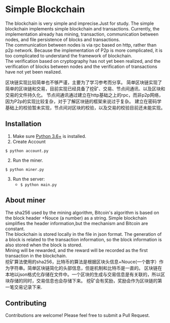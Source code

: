 # Simple Blockchain   

The blockchain is very simple and imprecise.Just for study.
The simple blockchain implements simple blockchain and transactions. Currently, the implementation already has mining, transaction, communication between nodes, and file persistence of blocks and transactions.   
The communication between nodes is via rpc based on http, rather than p2p network. Because the implementation of P2p is more complicated, it is too complicated to understand the framework of blockchain.   
The verification based on cryptography has not yet been realized, and the verification of blocks between nodes and the verification of transactions have not yet been realized.

区块链实现比较简单也不够严谨，主要为了学习参考而分享。
简单区块链实现了简单的区块链和交易，目前实现已经具备了挖矿、交易、节点间通讯、以及区块和交易的文件持久化。
节点间通讯通过建立在http基础之上的rpc，而非p2p网络，因为P2p的实现比较复杂，对于了解区块链的框架来说过于复杂。
建立在密码学基础上的校验暂未实现，节点间对区块的校验，以及交易的校验目前还未能实现。

## Installation

1. Make sure [Python 3.6+](https://www.python.org/downloads/) is installed. 
2. Create Account
```
$ python account.py
```
2. Run the miner.  

```
$ python miner.py
``` 

3. Run the server:
    * `$ python main.py` 

## About miner

The sha256 used by the mining algorithm, Bitcoin's algorithm is based on the block header +Nouce (a number) as a string. Simple blockchain simplifies the header information,but the mechanism and Bitcoin are constant.    
The blockchain is stored locally in the file in json format. The generation of a block is related to the transaction information, so the block information is also stored when the block is stored.    
Mining will be rewarded, and the reward will be recorded as the first transaction in the blockchain.    
挖矿算法使用的sha256，比特币的算法是根据区块头信息+Nouce(一个数字）作为字符串。简单区块链简化的头部信息，但是机制和比特币是一直的。
区块链在本地以json格式化存储在文件中。一个区块的生成与交易信息是有关联的，所以区块存储的同时，交易信息也会存储下来。
挖矿会有奖励，奖励会作为区块链的第一笔交易记录下来.

## Contributing

Contributions are welcome! Please feel free to submit a Pull Request.

